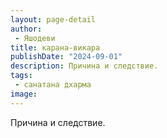 ```yaml
---
layout: page-detail
author:
 - Яшодеви
title: карана-викара
publishDate: "2024-09-01"
description: Причина и следствие.
tags:
 - санатана дхарма
image: 
---
```


Причина и следствие.

